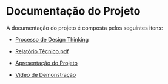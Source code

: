 # Documentação do Projeto

A documentação do projeto é composta pelos seguintes itens: 
 - [Processo de Design Thinking](concepcao/Processo%20Design%20Thinking%20-%20TEMPLATE.pdf)
 - [Relatório Têcnico.pdf](https://github.com/PSG-TADS/psg-tads-2024-1-back-bd-ArexDiniz/files/15142785/Latex.pdf)

 - [Apresentação do Projeto](apresentacao/apresentacao%20-%20TEMPLATE.pptx)
 - [Vídeo de Demonstração](https://www.youtube.com/watch?v=BD_rGVw4uxw)

